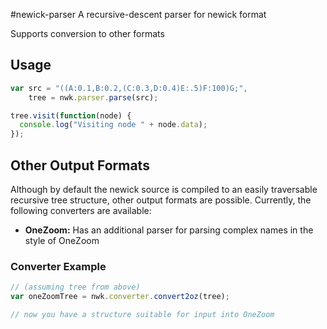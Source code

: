 #newick-parser
A recursive-descent parser for newick format

Supports conversion to other formats

## Usage
```js
var src = "((A:0.1,B:0.2,(C:0.3,D:0.4)E:.5)F:100)G;",
    tree = nwk.parser.parse(src);

tree.visit(function(node) {
  console.log("Visiting node " + node.data);
});
```

## Other Output Formats
Although by default the newick source is compiled to an easily traversable recursive tree structure, other output
formats are possible. Currently, the following converters are available:
  * **OneZoom:** Has an additional parser for parsing complex names in the style of OneZoom

### Converter Example
```js
// (assuming tree from above)
var oneZoomTree = nwk.converter.convert2oz(tree);

// now you have a structure suitable for input into OneZoom
```
